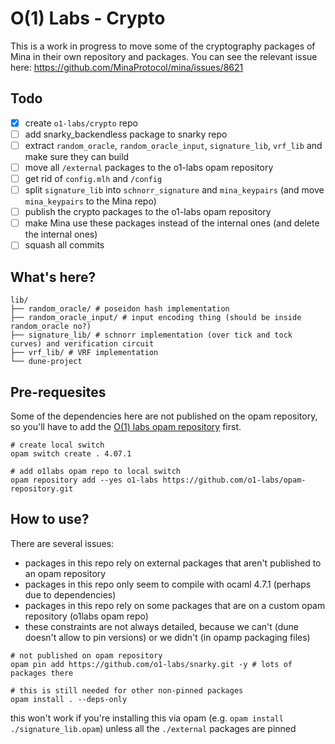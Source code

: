 # O(1) Labs - Crypto

This is a work in progress to move some of the cryptography packages of Mina in their own repository and packages.
You can see the relevant issue here: https://github.com/MinaProtocol/mina/issues/8621

## Todo

- [x] create `o1-labs/crypto` repo
- [ ] add snarky_backendless package to snarky repo
- [ ] extract `random_oracle`, `random_oracle_input`, `signature_lib`, `vrf_lib` and make sure they can build
- [ ] move all `/external` packages to the o1-labs opam repository
- [ ] get rid of `config.mlh` and `/config`
- [ ] split `signature_lib` into `schnorr_signature` and `mina_keypairs` (and move `mina_keypairs` to the Mina repo)
- [ ] publish the crypto packages to the o1-labs opam repository
- [ ] make Mina use these packages instead of the internal ones (and delete the internal ones)
- [ ] squash all commits
## What's here?

```
lib/
├── random_oracle/ # poseidon hash implementation
├── random_oracle_input/ # input encoding thing (should be inside random_oracle no?)
├── signature_lib/ # schnorr implementation (over tick and tock curves) and verification circuit
├── vrf_lib/ # VRF implementation
└── dune-project
```

## Pre-requesites

Some of the dependencies here are not published on the opam repository, so you'll have to add the [O(1) labs opam repository](https://github.com/o1-labs/opam-repository) first.

```
# create local switch
opam switch create . 4.07.1

# add o1labs opam repo to local switch
opam repository add --yes o1-labs https://github.com/o1-labs/opam-repository.git
```

## How to use?

There are several issues:

* packages in this repo rely on external packages that aren't published to an opam repository
* packages in this repo only seem to compile with ocaml 4.7.1 (perhaps due to dependencies)
* packages in this repo rely on some packages that are on a custom opam repository (o1labs opam repo)
* these constraints are not always detailed, because we can't (dune doesn't allow to pin versions) or we didn't (in opamp packaging files)

```
# not published on opam repository
opam pin add https://github.com/o1-labs/snarky.git -y # lots of packages there

# this is still needed for other non-pinned packages
opam install . --deps-only
```

this won't work if you're installing this via opam (e.g. `opam install ./signature_lib.opam`) unless all the `./external` packages are pinned 